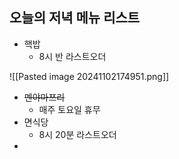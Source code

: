 ## 오늘의 저녁 메뉴 리스트
- 핵밥
	- 8시 반 라스트오더

![[Pasted image 20241102174951.png]]

- ~~멘야마쯔리~~
	- 매주 토요일 휴무
- 면식당
	- 8시 20분 라스트오더
- 